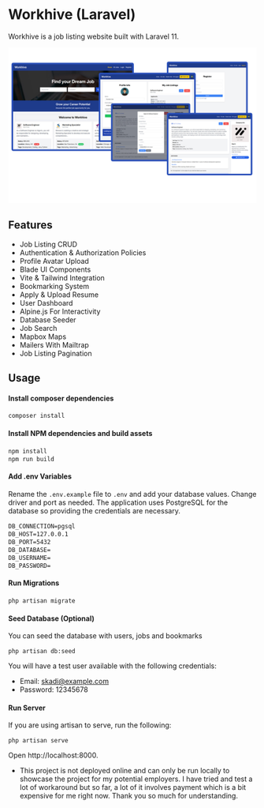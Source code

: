 # Workhive (Laravel)

Workhive is a job listing website built with Laravel 11.

<img src="./public/images/screen.jpg" alt="Workhive Image" />

## Features

-   Job Listing CRUD
-   Authentication & Authorization Policies
-   Profile Avatar Upload
-   Blade UI Components
-   Vite & Tailwind Integration
-   Bookmarking System
-   Apply & Upload Resume
-   User Dashboard
-   Alpine.js For Interactivity
-   Database Seeder
-   Job Search
-   Mapbox Maps
-   Mailers With Mailtrap
-   Job Listing Pagination

## Usage

#### Install composer dependencies

```
composer install
```

#### Install NPM dependencies and build assets

```
npm install
npm run build
```

#### Add .env Variables

Rename the `.env.example` file to `.env` and add your database values. Change driver and port as needed. The application uses PostgreSQL for the database so providing the credentials are necessary.

```
DB_CONNECTION=pgsql
DB_HOST=127.0.0.1
DB_PORT=5432
DB_DATABASE=
DB_USERNAME=
DB_PASSWORD=
```

#### Run Migrations

```
php artisan migrate
```

#### Seed Database (Optional)

You can seed the database with users, jobs and bookmarks

```
php artisan db:seed
```

You will have a test user available with the following credentials:

-   Email: skadi@example.com
-   Password: 12345678

#### Run Server

If you are using artisan to serve, run the following:

```
php artisan serve
```

Open http://localhost:8000.

-   This project is not deployed online and can only be run locally to showcase the project for my potential employers. I have tried and test a lot of workaround but so far, a lot of it involves payment which is a bit expensive for me right now. Thank you so much for understanding.
